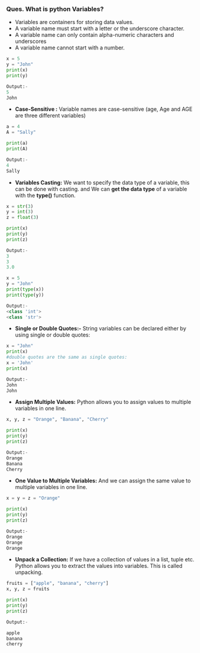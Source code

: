 ### **Ques. What is python Variables?**
* Variables are containers for storing data values.
* A variable name must start with a letter or the underscore character.
* A variable name can only contain alpha-numeric characters and underscores
* A variable name cannot start with a number.
```python
x = 5
y = "John"
print(x)
print(y)

Output:- 
5
John
```

* **Case-Sensitive :** Variable names are case-sensitive (age, Age and AGE are three different variables)
```python
a = 4
A = "Sally"

print(a)
print(A)

Output:-
4
Sally
```

* **Variables Casting:** We want to specify the data type of a variable, this can be done with casting. and We can **get the data type** of a variable with the **type()** function.
```python
x = str(3)
y = int(3)
z = float(3)

print(x)
print(y)
print(z)

Output:- 
3
3
3.0
```
```python
x = 5
y = "John"
print(type(x))
print(type(y))

Output:-
<class 'int'>
<class 'str'>
```

* **Single or Double Quotes:-**  String variables can be declared either by using single or double quotes:
```python
x = "John"
print(x)
#double quotes are the same as single quotes:
x = 'John'
print(x)

Output:-
John
John
```

* **Assign Multiple Values:** Python allows you to assign values to multiple variables in one line.
```python
x, y, z = "Orange", "Banana", "Cherry"

print(x)
print(y)
print(z)

Output:- 
Orange
Banana
Cherry 
```

* **One Value to Multiple Variables:** And we can assign the same value to multiple variables in one line.
```python
x = y = z = "Orange"

print(x)
print(y)
print(z)

Output:-
Orange
Orange
Orange
```

* **Unpack a Collection:** If we have a collection of values in a list, tuple etc. Python allows you to extract the values into variables. This is called unpacking.
```python
fruits = ["apple", "banana", "cherry"]
x, y, z = fruits

print(x)
print(y)
print(z)

Output:-

apple
banana
cherry
```